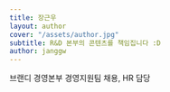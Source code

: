 ```yaml
---
title: 장근우
layout: author
cover: "/assets/author.jpg"
subtitle: R&D 본부의 콘텐츠를 책임집니다 :D
author: janggw
---
```


브랜디 경영본부 경영지원팀 채용, HR 담당